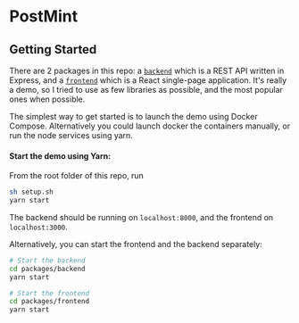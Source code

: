 # PostMint

## Getting Started

There are 2 packages in this repo: a [`backend`](./packages/backend) which is a REST API written in Express, and a [`frontend`](./packages/frontend) which is a React single-page application. It's really a demo, so I tried to use as few libraries as possible, and the most popular ones when possible.

The simplest way to get started is to launch the demo using Docker Compose. Alternatively you could launch docker the containers manually, or run the node services using yarn.

#### Start the demo using Yarn:

From the root folder of this repo, run

```bash
sh setup.sh
yarn start
```

The backend should be running on `localhost:8000`, and the frontend on `localhost:3000`.

Alternatively, you can start the frontend and the backend separately:

```bash
# Start the backend
cd packages/backend
yarn start

# Start the frontend
cd packages/frontend
yarn start
```
